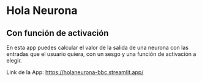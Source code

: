 # Hola Neurona

## Con función de activación

En esta app puedes calcular el valor de la salida de una neurona con las entradas que el usuario quiera, con un sesgo y una función de activación a elegir.

Link de la App: https://holaneurona-bbc.streamlit.app/
